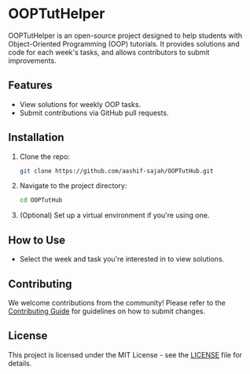 # OOPTutHelper

OOPTutHelper is an open-source project designed to help students with Object-Oriented Programming (OOP) tutorials. It provides solutions and code for each week's tasks, and allows contributors to submit improvements.

## Features

- View solutions for weekly OOP tasks.
- Submit contributions via GitHub pull requests.

## Installation

1. Clone the repo:

    ```bash
    git clone https://github.com/aashif-sajah/OOPTutHub.git
    ```

2. Navigate to the project directory:

    ```bash
    cd OOPTutHub
    ```

3. (Optional) Set up a virtual environment if you're using one.

## How to Use

- Select the week and task you're interested in to view solutions.

## Contributing

We welcome contributions from the community! Please refer to the [Contributing Guide](CONTRIBUTING.md) for guidelines on how to submit changes.

## License

This project is licensed under the MIT License - see the [LICENSE](LICENSE) file for details.
